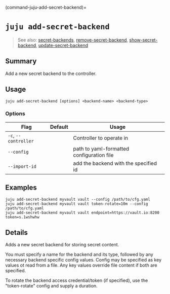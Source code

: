 (command-juju-add-secret-backend)=
# `juju add-secret-backend`
> See also: [secret-backends](#secret-backends), [remove-secret-backend](#remove-secret-backend), [show-secret-backend](#show-secret-backend), [update-secret-backend](#update-secret-backend)

## Summary
Add a new secret backend to the controller.

## Usage
```juju add-secret-backend [options] <backend-name> <backend-type>```

### Options
| Flag | Default | Usage |
| --- | --- | --- |
| `-c`, `--controller` |  | Controller to operate in |
| `--config` |  | path to yaml-formatted configuration file |
| `--import-id` |  | add the backend with the specified id |

## Examples

    juju add-secret-backend myvault vault --config /path/to/cfg.yaml
    juju add-secret-backend myvault vault token-rotate=10m --config /path/to/cfg.yaml
    juju add-secret-backend myvault vault endpoint=https://vault.io:8200 token=s.1wshwhw


## Details

Adds a new secret backend for storing secret content.

You must specify a name for the backend and its type,
followed by any necessary backend specific config values.
Config may be specified as key values ot read from a file.
Any key values override file content if both are specified.

To rotate the backend access credential/token (if specified), use
the "token-rotate" config and supply a duration.